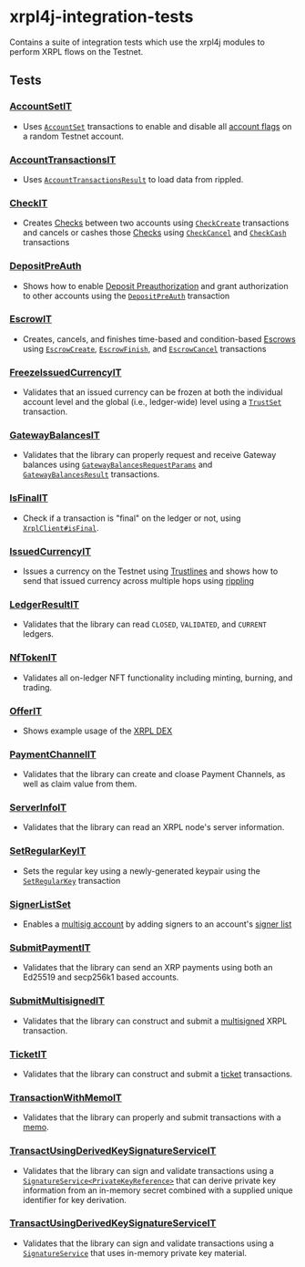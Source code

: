 # xrpl4j-integration-tests

Contains a suite of integration tests which use the xrpl4j modules to perform XRPL flows on the Testnet.

## Tests

### [AccountSetIT](./src/test/java/org/xrpl/xrpl4j/tests/AccountSetIT.java)

- Uses [`AccountSet`](../xrpl4j-core/src/main/java/org/xrpl/xrpl4j/model/transactions/AccountSet.java) transactions to
  enable and disable all [account flags](https://xrpl.org/accountroot.html#accountroot-flags) on a random Testnet
  account.

### [AccountTransactionsIT](./src/test/java/org/xrpl/xrpl4j/tests/AccountTransactionsIT.java)

- Uses [`AccountTransactionsResult`](../xrpl4j-core/src/main/java/org/xrpl/xrpl4j/model/client/accounts/AccountTransactionsResult.java)
to load data from rippled.

### [CheckIT](./src/test/java/org/xrpl/xrpl4j/tests/CheckIT.java)

- Creates [Checks](https://xrpl.org/checks.html#checks) between two accounts using
  [`CheckCreate`](../xrpl4j-core/src/main/java/org/xrpl/xrpl4j/model/transactions/CheckCreate.java) transactions
  and cancels or cashes those [Checks]()
  using [`CheckCancel`](../xrpl4j-core/src/main/java/org/xrpl/xrpl4j/model/transactions/CheckCancel.java) and
  [`CheckCash`](../xrpl4j-core/src/main/java/org/xrpl/xrpl4j/model/transactions/CheckCash.java) transactions

### [DepositPreAuth](./src/test/java/org/xrpl/xrpl4j/tests/DepositPreAuthIT.java)

- Shows how to enable [Deposit Preauthorization](https://xrpl.org/depositauth.html#deposit-authorization) and grant
  authorization to other accounts using the
  [`DepositPreAuth`](../xrpl4j-core/src/main/java/org/xrpl/xrpl4j/model/transactions/DepositPreAuth.java) transaction

### [EscrowIT](./src/test/java/org/xrpl/xrpl4j/tests/EscrowIT.java)

- Creates, cancels, and finishes time-based and condition-based [Escrows](https://xrpl.org/escrow.html#escrow) using
  [`EscrowCreate`](../xrpl4j-core/src/main/java/org/xrpl/xrpl4j/model/transactions/EscrowCreate.java),
  [`EscrowFinish`](../xrpl4j-core/src/main/java/org/xrpl/xrpl4j/model/transactions/EscrowFinish.java), and
  [`EscrowCancel`](../xrpl4j-core/src/main/java/org/xrpl/xrpl4j/model/transactions/EscrowCancel.java) transactions

### [FreezeIssuedCurrencyIT](./src/test/java/org/xrpl/xrpl4j/tests/FreezeIssuedCurrencyIT.java)

- Validates that an issued currency can be frozen at both the individual account level and the global (i.e.,
  ledger-wide) level using a [`TrustSet`](../xrpl4j-core/src/main/java/org/xrpl/xrpl4j/model/transactions/TrustSet.java)
  transaction.

### [GatewayBalancesIT](./src/test/java/org/xrpl/xrpl4j/tests/GatewayBalancesIT.java)

- Validates that the library can properly request and receive Gateway balances
  using [`GatewayBalancesRequestParams`](../xrpl4j-core/src/main/java/org/xrpl/xrpl4j/model/client/accounts/GatewayBalancesRequestParams.java)
  and [`GatewayBalancesResult`](../xrpl4j-core/src/main/java/org/xrpl/xrpl4j/model/client/accounts/GatewayBalancesResult.java)
  transactions.

### [IsFinalIT](./src/test/java/org/xrpl/xrpl4j/tests/IsFinalIT.java)

- Check if a transaction is "final" on the ledger or not,
  using [`XrplClient#isFinal`](../xrpl4j-client/src/main/java/org/xrpl/xrpl4j/client/XrplClient.java).

### [IssuedCurrencyIT](./src/test/java/org/xrpl/xrpl4j/tests/IssuedCurrencyIT.java)

- Issues a currency on the Testnet
  using [Trustlines](https://xrpl.org/trust-lines-and-issuing.html#trust-lines-and-issuing) and shows how to send
  that issued currency across multiple hops using [rippling](https://xrpl.org/rippling.html)

### [LedgerResultIT](./src/test/java/org/xrpl/xrpl4j/tests/LedgerResultIT.java)

- Validates that the library can read `CLOSED`, `VALIDATED`, and `CURRENT` ledgers.

### [NfTokenIT](./src/test/java/org/xrpl/xrpl4j/tests/NfTokenIT.java)

- Validates all on-ledger NFT functionality including minting, burning, and trading.

### [OfferIT](./src/test/java/org/xrpl/xrpl4j/tests/OfferIT.java)

- Shows example usage of the [XRPL DEX](https://xrpl.org/decentralized-exchange.html)

### [PaymentChannelIT](./src/test/java/org/xrpl/xrpl4j/tests/PaymentChannelIT.java)

- Validates that the library can create and cloase Payment Channels, as well as claim value from them.

### [ServerInfoIT](./src/test/java/org/xrpl/xrpl4j/tests/ServerInfoIT.java)

- Validates that the library can read an XRPL node's server information.

### [SetRegularKeyIT](./src/test/java/org/xrpl/xrpl4j/tests/SetRegularKeyIT.java)

- Sets the regular key using a newly-generated keypair using
  the [`SetRegularKey`](../xrpl4j-core/src/main/java/model/transactions/SetRegularKey.java)
  transaction

### [SignerListSet](./src/test/java/org/xrpl/xrpl4j/tests/SignerListSetIT.java)

- Enables a [multisig account](https://xrpl.org/multi-signing.html#multi-signing) by adding signers to an account's
  [signer list](https://xrpl.org/multi-signing.html#signer-lists)

### [SubmitPaymentIT](./src/test/java/org/xrpl/xrpl4j/tests/SubmitPaymentIT.java)

- Validates that the library can send an XRP payments using both an Ed25519 and secp256k1 based accounts.

### [SubmitMultisignedIT](./src/test/java/org/xrpl/xrpl4j/tests/SubmitMultisignedIT.java)

- Validates that the library can construct and submit a [multisigned](https://xrpl.org/multi-signing.html) XRPL
  transaction.

### [TicketIT](./src/test/java/org/xrpl/xrpl4j/tests/TicketIT.java)

- Validates that the library can construct and submit a [ticket](https://xrpl.org/tickets.html#tickets) transactions.

### [TransactionWithMemoIT](./src/test/java/org/xrpl/xrpl4j/tests/TransactionWithMemoIT.java)

- Validates that the library can properly and submit transactions with
  a [memo](https://xrpl.org/transaction-common-fields.html#memos-field).

### [TransactUsingDerivedKeySignatureServiceIT](./src/test/java/org/xrpl/xrpl4j/tests/TransactUsingDerivedKeySignatureServiceIT.java)

- Validates that the library can sign and validate transactions using
  a [`SignatureService<PrivateKeyReference>`](../xrpl4j-core/src/main/java/org/xrpl/xrpl4j/crypto/signing/SignatureService.java)
  that can derive private key information from an in-memory secret combined with a supplied unique identifier for key
  derivation.

### [TransactUsingDerivedKeySignatureServiceIT](./src/test/java/org/xrpl/xrpl4j/tests/TransactUsingDerivedKeySignatureServiceIT.java)

- Validates that the library can sign and validate transactions using
  a [`SignatureService`](../xrpl4j-core/src/main/java/org/xrpl/xrpl4j/crypto/signing/SignatureService.java)
  that uses in-memory private key material.